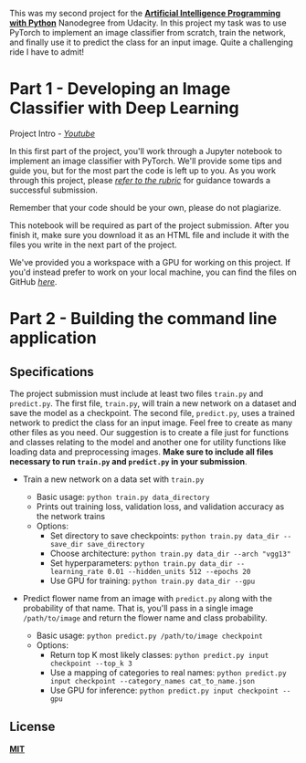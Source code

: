 This was my second project for the __[Artificial Intelligence Programming with Python](https://eu.udacity.com/course/ai-programming-python-nanodegree--nd089)__ Nanodegree from Udacity. In this project my task was to use PyTorch to implement an image classifier from scratch, train the network, and finally use it to predict the class for an input image. Quite a challenging ride I have to admit!

# Part 1 - Developing an Image Classifier with Deep Learning

Project Intro - _[Youtube](https://www.youtube.com/watch?v=--9IFCNBM6Y)_

In this first part of the project, you'll work through a Jupyter notebook to implement an image classifier with PyTorch. We'll provide some tips and guide you, but for the most part the code is left up to you. As you work through this project, please _[refer to the rubric](https://review.udacity.com/#!/rubrics/1663/view)_ for guidance towards a successful submission.

Remember that your code should be your own, please do not plagiarize.

This notebook will be required as part of the project submission. After you finish it, make sure you download it as an HTML file and include it with the files you write in the next part of the project.

We've provided you a workspace with a GPU for working on this project. If you'd instead prefer to work on your local machine, you can find the files on GitHub _[here](https://github.com/udacity/aipnd-project)_.

# Part 2 - Building the command line application

## Specifications
The project submission must include at least two files ```train.py``` and ```predict.py```. The first file, ```train.py```, will train a new network on a dataset and save the model as a checkpoint. The second file, ```predict.py```, uses a trained network to predict the class for an input image. Feel free to create as many other files as you need. Our suggestion is to create a file just for functions and classes relating to the model and another one for utility functions like loading data and preprocessing images. __Make sure to include all files necessary to run ```train.py``` and ```predict.py``` in your submission__.

- Train a new network on a data set with ```train.py```

  - Basic usage: ```python train.py data_directory```
  - Prints out training loss, validation loss, and validation accuracy as the network trains
  - Options:
    - Set directory to save checkpoints: ```python train.py data_dir --save_dir save_directory```
    - Choose architecture: ```python train.py data_dir --arch "vgg13"```
    - Set hyperparameters: ```python train.py data_dir --learning_rate 0.01 --hidden_units 512 --epochs 20```
    - Use GPU for training: ```python train.py data_dir --gpu```
- Predict flower name from an image with ```predict.py``` along with the probability of that name. That is, you'll pass in a single image ```/path/to/image``` and return the flower name and class probability.

  - Basic usage: ```python predict.py /path/to/image checkpoint```
  - Options:
    - Return top K most likely classes: ```python predict.py input checkpoint --top_k 3```
    - Use a mapping of categories to real names: ```python predict.py input checkpoint --category_names cat_to_name.json```
    - Use GPU for inference: ```python predict.py input checkpoint --gpu```

## License
__[MIT](https://github.com/chrismartinis/developing_image_classifier_pytorch/blob/master/LICENSE)__
